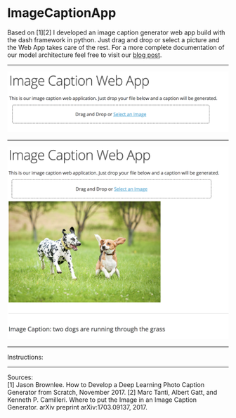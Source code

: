 # ImageCaptionApp
Based on [1][2] I developed an image caption generator web app build with the dash framework in python. Just drag and drop or select a picture and the Web App takes care of the rest. 
For a more complete documentation of our model architecture feel free to visit our [blog post](https://humboldt-wi.github.io/blog/research/seminar/07imagecaptioning/).


---
![plain](captionwebapp1.png)

---
![filled](captionwebapp2.png)

---
Instructions:

---
Sources: <br>
[1] Jason Brownlee. How to Develop a Deep Learning Photo Caption Generator from Scratch, November 2017.
[2] Marc Tanti, Albert Gatt, and Kenneth P. Camilleri. Where to put the Image in an Image Caption Generator. arXiv preprint arXiv:1703.09137, 2017.
